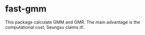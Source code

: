 # fast-gmm

This package calculate GMM and GMR. The main advantage is the computational cost, Seungsu claims it!.


